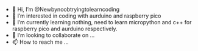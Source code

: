 - 👋 Hi, I’m @Newbynoobtryingtolearncoding
- 👀 I’m interested in coding with aurduino and raspberry pico
- 🌱 I’m currently learning nothing, need to learn micropython and c++ for raspberry pico and aurduino respectively.
- 💞️ I’m looking to collaborate on ...
- 📫 How to reach me ...

<!---
Newbynoobtryingtolearncoding/Newbynoobtryingtolearncoding is a ✨ special ✨ repository because its `README.md` (this file) appears on your GitHub profile.
You can click the Preview link to take a look at your changes.
--->
